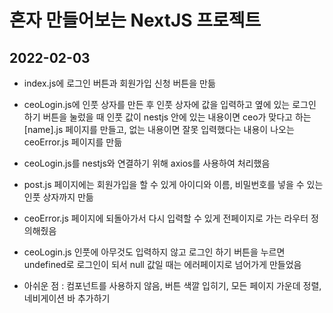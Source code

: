 # 혼자 만들어보는 NextJS 프로젝트

## 2022-02-03

- index.js에 로그인 버튼과 회원가입 신청 버튼을 만듦

- ceoLogin.js에 인풋 상자를 만든 후 인풋 상자에 값을 입력하고 옆에 있는 로그인 하기 버튼을 눌렀을 때 인풋 값이 nestjs 안에 있는 내용이면 ceo가 맞다고 하는 [name].js 페이지를 만들고, 없는 내용이면 잘못 입력했다는 내용이 나오는 ceoError.js 페이지를 만듦

- ceoLogin.js를 nestjs와 연결하기 위해 axios를 사용하여 처리했음

- post.js 페이지에는 회원가입을 할 수 있게 아이디와 이름, 비밀번호를 넣을 수 있는 인풋 상자까지 만듦

- ceoError.js 페이지에 되돌아가서 다시 입력할 수 있게 전페이지로 가는 라우터 정의해줬음

- ceoLogin.js 인풋에 아무것도 입력하지 않고 로그인 하기 버튼을 누르면 undefined로 로그인이 되서 null 값일 때는 에러페이지로 넘어가게 만들었음

- 아쉬운 점 : 컴포넌트를 사용하지 않음, 버튼 색깔 입히기, 모든 페이지 가운데 정렬, 네비게이션 바 추가하기
